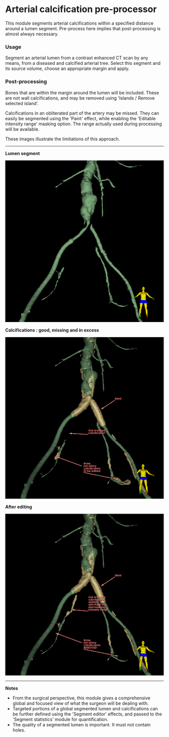 # Arterial calcification pre-processor

This module segments arterial calcifications within a specified distance around a lumen segment. Pre-process here implies that post-processing is almost always necessary.

### Usage

Segment an arterial lumen from a contrast enhanced CT scan by any means, from a diseased and calcified arterial tree. Select this segment and its source volume, choose an appropriate margin and apply.


### Post-processing

Bones that are within the margin around the lumen will be included. These are not wall calcifications, and may be removed using 'Islands / Remove selected island'.

Calcifications in an obliterated part of the artery may be missed. They can easily be segmented using the 'Paint' effect, while enabling the 'Editable intensity range' masking option. The range actually used during processing will be available.

These images illustrate the limitations of this approach.

---

**Lumen segment**

![Lumen only](ArterialCalcificationPreProcessor_0.png)

**Calcifications : good, missing and in excess**

![Calcifications](ArterialCalcificationPreProcessor_1.png)

**After editing**

![Calcifications edited](ArterialCalcificationPreProcessor_2.png)

---

**Notes**

- From the surgical perspective, this module gives a comprehensive global and focused view of what the surgeon will be dealing with.
- Targeted portions of a global segmented lumen and calcifications can be further defined using the 'Segment editor' effects, and passed to the 'Segment statistics' module for quantification.
- The quality of a segmented lumen is important. It must not contain holes.


